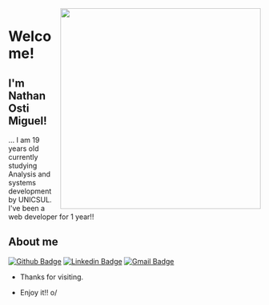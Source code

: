 <img align="right" width="400" height="400" src="http://michaelshillingburg.tumblr.com/">
 
# Welcome!
 
## I'm Nathan Osti Miguel!
 
… I am 19 years old currently studying Analysis and systems development by UNICSUL. I've been a web developer for 1 year!!
 
 
## About me 
[![Github Badge](https://img.shields.io/badge/-Github-000?style=flat-square&logo=Github&logoColor=white&link=https://github.com/nathanosti)](https://github.com/nathanosti)
[![Linkedin Badge](https://img.shields.io/badge/-LinkedIn-blue?style=flat-square&logo=Linkedin&logoColor=white&link=https://www.linkedin.com/in/nathan-osti-miguel-656656208/)](https://www.linkedin.com/in/nathan-osti-miguel-656656208/)
[![Gmail Badge](https://img.shields.io/badge/-Gmail-c14438?style=flat-square&logo=Gmail&logoColor=white&link=mailto:nathanosti.job@gmail.com)](mailto:nathanosti.job@gmail.com)
 
- Thanks for visiting. 
 
- Enjoy it!! o/
